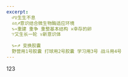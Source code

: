 ```yaml
---
excerpt:
  ♂♀生生不息
  ♎︎♏︎♐︎意识结合微生物酶适应环境
  ♑︎♒︎重建 重争 重整基本结构 ♓︎幸存的卵
  ♈︎又生长一轮 ♉︎新意识体
  
  ♑︎←♐︎ 变换胶囊
  野营用1号胶囊 打球用2号胶囊 学习用3号 战斗用4号
---
```

123